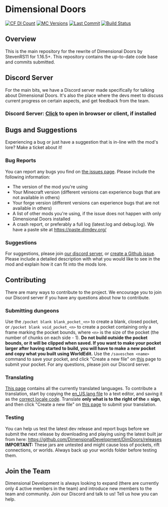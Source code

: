 # Dimensional Doors
[![CF Dl Count](http://cf.way2muchnoise.eu/full_dimensionaldoors_downloads.svg)](https://www.curseforge.com/minecraft/mc-mods/dimensionaldoors)
[![MC Versions](http://cf.way2muchnoise.eu/versions/Minecraft_dimensionaldoors_all.svg)](https://www.curseforge.com/minecraft/mc-mods/dimensionaldoors)
[![Last Commit](https://img.shields.io/github/last-commit/DimensionalDevelopment/DimDoors.svg)](https://github.com/DimensionalDevelopment/DimDoors/commits/1.16-fabric)
[![Build Status](https://api.travis-ci.org/DimensionalDevelopment/DimDoors.svg)](https://travis-ci.org/DimensionalDevelopment/DimDoors/builds)

## Overview
This is the main repository for the rewrite of Dimensional Doors by StevenRS11 for 1.16.5+. This repository contains the up-to-date code base and commits submitted.

## Discord Server
For the main bits, we have a Discord server made specifically for talking about Dimensional Doors. It's also the place where the devs meet to discuss current progress on certain aspects, and get feedback from the team.

### Discord Server: [Click](https://discord.gg/f27hdrM) to open in browser or client, if installed

## Bugs and Suggestions
Experiencing a bug or just have a suggestion that is in-line with the mod's lore? Make a ticket about it!

### Bug Reports
You can report any bugs you find on [the issues page](https://github.com/DimensionalDevelopment/DimDoors/issues). Please include the following information:

 - The version of the mod you're using
 - Your Minecraft version (different versions can experience bugs that are not available in others)
 - Your forge version (different versions can experience bugs that are not available in others)
 - A list of other mods you're using, if the issue does not happen with only Dimensional Doors installed
 - A crash report, or preferably a full log (latest.log and debug.log). We have a paste site at https://paste.dimdev.org/
 
### Suggestions
For suggestions, please join [our discord server](https://discord.gg/f27hdrM), or [create a Github issue](https://github.com/DimensionalDevelopment/DimDoors/issues). Please include a detailed description with what you would like to see in the mod and explain how it can fit into the mods lore.

## Contributing
There are many ways to contribute to the project. We encourage you to join our Discord server if you have any questions about how to contribute.

### Submitting dungeons
Use the `/pocket blank blank_pocket_<n>` to create a blank, closed pocket, or `/pocket blank void_pocket_<n>` to create a pocket containing only a frame marking the pocket bounds, where `<n>` is the size of the pocket (the number of chunks on each side - 1). **Do not build outside the pocket bounds, or it will be clipped when saved. If you want to make your pocket larger after having started to build, you will have to make a new pocket and copy what you built using WorldEdit.** Use the `/saveschem <name>` command to save your pocket, and click "Create a new file" on [this](https://github.com/DimensionalDevelopment/DimDoors-Dungeon-Repo) page to submit your pocket. For any questions, please join our Discord server. 

### Translating
[This page](https://github.com/DimensionalDevelopment/DimDoors/tree/1.12-WIP/src/main/resources/assets/dimdoors/lang) contains all the currently translated languages. To contribute a translation, start by copying the [en_US.lang file](https://github.com/DimensionalDevelopment/DimDoors/blob/1.12-WIP/src/main/resources/assets/dimdoors/lang/en_US.lang) to a text editor, and saving it as the [correct locale code](https://minecraft.gamepedia.com/Language#Available_languages). Translate **only what is to the right of the = sign**, and then click "Create a new file" on [this page](https://github.com/DimensionalDevelopment/DimDoors/tree/1.12-WIP/src/main/resources/assets/dimdoors/lang) to submit your translation. 

### Testing
You can help us test the latest dev release and report bugs before we submit the next release by downloading and playing using the latest built jar from here: https://github.com/DimensionalDevelopment/DimDoors/releases **IMPORTANT:** These jars are untested and might cause loss of pockets, rift connections, or worlds. Always back up your worlds folder before testing them.

## Join the Team
Dimensional Development is always looking to expand (there are currently only 4 active members in the team) and introduce new members to the team and community. Join our Discord and talk to us! Tell us how you can help.
